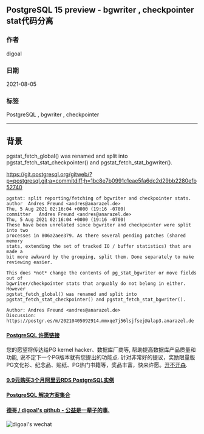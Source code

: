 ## PostgreSQL 15 preview - bgwriter , checkpointer stat代码分离   
    
### 作者    
digoal    
    
### 日期    
2021-08-05     
    
### 标签    
PostgreSQL , bgwriter , checkpointer     
    
----    
    
## 背景    
pgstat_fetch_global() was renamed and split into pgstat_fetch_stat_checkpointer() and pgstat_fetch_stat_bgwriter().  
  
https://git.postgresql.org/gitweb/?p=postgresql.git;a=commitdiff;h=1bc8e7b0991c1eae5fa6dc2d29bb2280efb52740  
  
```  
pgstat: split reporting/fetching of bgwriter and checkpointer stats.  
author	Andres Freund <andres@anarazel.de>	  
Thu, 5 Aug 2021 02:16:04 +0000 (19:16 -0700)  
committer	Andres Freund <andres@anarazel.de>	  
Thu, 5 Aug 2021 02:16:04 +0000 (19:16 -0700)  
These have been unrelated since bgwriter and checkpointer were split into two  
processes in 806a2aee379. As there several pending patches (shared memory  
stats, extending the set of tracked IO / buffer statistics) that are made a  
bit more awkward by the grouping, split them. Done separately to make  
reviewing easier.  
  
This does *not* change the contents of pg_stat_bgwriter or move fields out of  
bgwriter/checkpointer stats that arguably do not belong in either. However  
pgstat_fetch_global() was renamed and split into  
pgstat_fetch_stat_checkpointer() and pgstat_fetch_stat_bgwriter().  
  
Author: Andres Freund <andres@anarazel.de>  
Discussion: https://postgr.es/m/20210405092914.mmxqe7j56lsjfsej@alap3.anarazel.de  
```  
  
    
  
#### [PostgreSQL 许愿链接](https://github.com/digoal/blog/issues/76 "269ac3d1c492e938c0191101c7238216")
您的愿望将传达给PG kernel hacker、数据库厂商等, 帮助提高数据库产品质量和功能, 说不定下一个PG版本就有您提出的功能点. 针对非常好的提议，奖励限量版PG文化衫、纪念品、贴纸、PG热门书籍等，奖品丰富，快来许愿。[开不开森](https://github.com/digoal/blog/issues/76 "269ac3d1c492e938c0191101c7238216").  
  
  
#### [9.9元购买3个月阿里云RDS PostgreSQL实例](https://www.aliyun.com/database/postgresqlactivity "57258f76c37864c6e6d23383d05714ea")
  
  
#### [PostgreSQL 解决方案集合](https://yq.aliyun.com/topic/118 "40cff096e9ed7122c512b35d8561d9c8")
  
  
#### [德哥 / digoal's github - 公益是一辈子的事.](https://github.com/digoal/blog/blob/master/README.md "22709685feb7cab07d30f30387f0a9ae")
  
  
![digoal's wechat](../pic/digoal_weixin.jpg "f7ad92eeba24523fd47a6e1a0e691b59")
  
